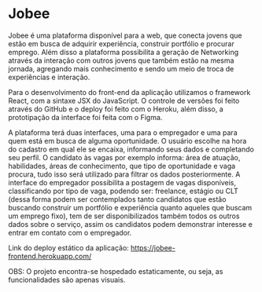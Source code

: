 # Jobee

Jobee é uma plataforma disponível para a web, que conecta jovens que estão em busca de adquirir experiência, construir portfólio e procurar emprego. Além disso a plataforma possibilita a geração de Networking através da interação com outros jovens que também estão na mesma jornada, agregando mais conhecimento e sendo um meio de troca de experiências e interação.

Para o desenvolvimento do front-end da aplicação utilizamos o framework React, com a sintaxe JSX do JavaScript. O controle de versões foi feito através do GitHub e o deploy foi feito com o Heroku, além disso, a prototipação da interface foi feita com o Figma.

A plataforma terá duas interfaces, uma para o empregador e uma para quem está em busca de alguma oportunidade. O usuário escolhe na hora do cadastro em qual ele se encaixa, informando seus dados e completando seu perfil. O candidato às vagas por exemplo informa: área de atuação, habilidades, áreas de conhecimento, que tipo de oportunidade e vaga procura, tudo isso será utilizado para filtrar os dados posteriormente. A interface do empregador possibilita a postagem de vagas disponíveis, classificando por tipo de vaga, podendo ser: freelance, estágio ou CLT (dessa forma podem ser contemplados tanto candidatos que estão buscando construir um portfólio e experiência quanto aqueles que buscam um emprego fixo), tem de ser disponibilizados também todos os outros dados sobre o serviço, assim os candidatos podem demonstrar interesse e entrar em contato com o empregador.

Link do deploy estático da aplicação: https://jobee-frontend.herokuapp.com/

OBS: O projeto encontra-se hospedado estaticamente, ou seja, as funcionalidades são apenas visuais.
